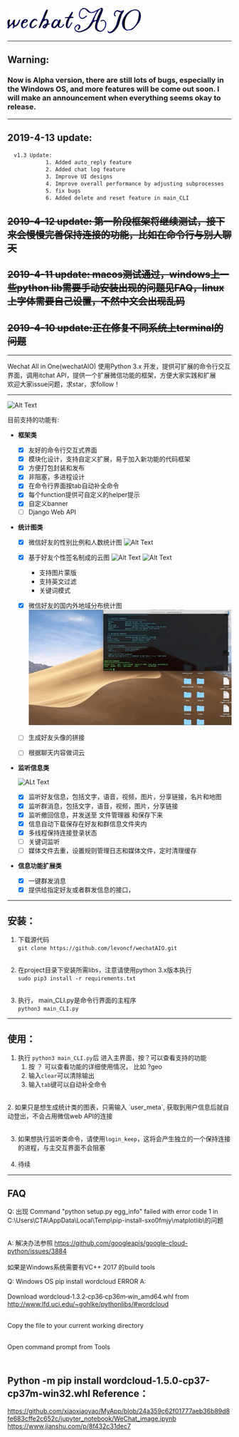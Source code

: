 
![wechatAIO](/template/logo.png "wechatAIO")

---
## Warning:
### Now is Alpha version, there are still lots of bugs, especially in the Windows OS, and more features will be come out soon. I will make an announcement when everything seems okay to release.
---

## 2019-4-13 update:
      v1.3 Update:
                1. Added auto_reply feature
                2. Added chat log feature
                3. Improve UI designs
                4. Improve overall performance by adjusting subprocesses
                5. fix bugs
                6. Added delete and reset feature in main_CLI
## <del> 2019-4-12 update: 第一阶段框架将继续测试，接下来会慢慢完善保持连接的功能，比如在命令行与别人聊天
## <del> 2019-4-11 update: macos测试通过，windows上一些python lib需要手动安装出现的问题见FAQ，linux上字体需要自己设置，不然中文会出现乱码
## <del> 2019-4-10 update:正在修复不同系统上terminal的问题

---
Wechat All in One(wechatAIO) 使用Python 3.x 开发，提供可扩展的命令行交互界面，调用itchat API，提供一个扩展微信功能的框架，方便大家实践和扩展
<br/>
欢迎大家issue问题，求star，求follow！

---
![Alt Text](/template/interface.gif "main_cli")

目前支持的功能有:
  
  * **框架类**
   
    - [x] 友好的命令行交互式界面
    - [x] 模块化设计，支持自定义扩展，易于加入新功能的代码框架
    - [x] 方便打包封装和发布
    - [x] 非阻塞，多进程设计
    - [x] 在命令行界面按tab自动补全命令
    - [x] 每个function提供可自定义的helper提示
    - [x] 自定义banner
    - [ ] Django Web API
    
  * **统计图类**
  
    - [x] 微信好友的性别比例和人数统计图
    ![Alt Text](/template/gender.gif "gender_distribution")
    - [x] 基于好友个性签名制成的云图
    ![Alt Text](/template/wordcloud.gif "wc")
    ![Alt Text](/template/wordcloud_cn.gif "main_cli")
      * 支持图片蒙版
      * 支持英文过滤
      * 关键词模式
          
    - [x] 微信好友的国内外地域分布统计图
    ![Alt Text](/template/geo.gif "geo_distribution")
    - [ ] 生成好友头像的拼接
    - [ ] 根据聊天内容做词云

  
  * **监听信息类**
  
    ![ALt Text](/template/login_keep.gif "login_keep")
    
    - [x] 监听好友信息，包括文字，语音，视频，图片，分享链接，名片和地图
    - [x] 监听群消息，包括文字，语音，视频，图片，分享链接
    - [x] 监听撤回信息，并发送至 文件管理器 和保存下来
    - [x] 信息自动下载保存在好友和群信息文件夹内
    - [x] 多线程保持连接登录状态
    - [ ] 关键词监听
    - [ ] 媒体文件去重，设置规则管理日志和媒体文件，定时清理缓存
  
  * **信息功能扩展类**
    - [x] 一键群发消息
    - [x] 提供给指定好友或者群发信息的接口，

---
安装：
---
1. 下载源代码<br/>
   `git clone https://github.com/levoncf/wechatAIO.git`
   <br/><br/>
2. 在project目录下安装所需libs，注意请使用python 3.x版本执行<br/>
   `sudo pip3 install -r requirements.txt`
   <br/><br/>
   
3. 执行， main_CLI.py是命令行界面的主程序<br/>
   `python3 main_CLI.py`
---
使用：
---
  1. 执行 `python3 main_CLI.py`后 进入主界面，按？可以查看支持的功能<br/>
      1. 按 ？<command> 可以查看功能的详细使用情况， 比如 ?geo
      2. 输入`clear`可以清除输出
      3. 输入`tab`键可以自动补全命令
   <br/>
  2. 如果只是想生成统计类的图表，只需输入 `user_meta`, 获取到用户信息后就自动登出，不会占用微信web API的连接 <br/> <br/>
  
  3. 如果想执行监听类命令，请使用`login_keep`，这将会产生独立的一个保持连接的进程，与主交互界面不会阻塞 <br/> <br/>
  4.  待续 <br/>
---

FAQ
---
Q: 出现 Command "python setup.py egg_info" failed with error code 1 in C:\Users\CTA\AppData\Local\Temp\pip-install-sxo0fmjy\matplotlib\的问题<br/><br/>

A: 解决办法参照 https://github.com/googleapis/google-cloud-python/issues/3884
   <br/><br/>
   如果是Windows系统需要有VC++ 2017 的build tools
  
Q: Windows OS pip install wordcloud ERROR
A: <br/><br/>
  Download wordcloud‑1.3.2‑cp36‑cp36m‑win_amd64.whl from http://www.lfd.uci.edu/~gohlke/pythonlibs/#wordcloud<br/>

  <br/> Copy the file to your current working directory

  <br/> Open command prompt from Tools

  <br/> Python -m pip install wordcloud-1.5.0-cp37-cp37m-win32.whl
Reference：
---

https://github.com/xiaoxiaoyao/MyApp/blob/24a359c62f01777aeb36b89d8fe683cffe2c652c/jupyter_notebook/WeChat_image.ipynb
https://www.jianshu.com/p/8f432c31dec7
